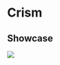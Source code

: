 # Crism
## Showcase
<img src="https://cdn.discordapp.com/attachments/1030726332537126954/1041920607496962049/image.png"/>
